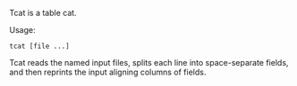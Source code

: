 Tcat is a table cat.

Usage:

    tcat [file ...]

Tcat reads the named input files, splits each line into space-separate fields,
and then reprints the input aligning columns of fields.
